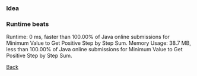 ### Idea

### Runtime beats
Runtime: 0 ms, faster than 100.00% of Java online submissions for Minimum Value to Get Positive Step by Step Sum.
Memory Usage: 38.7 MB, less than 100.00% of Java online submissions for Minimum Value to Get Positive Step by Step Sum.

[Back](./readme.md)
